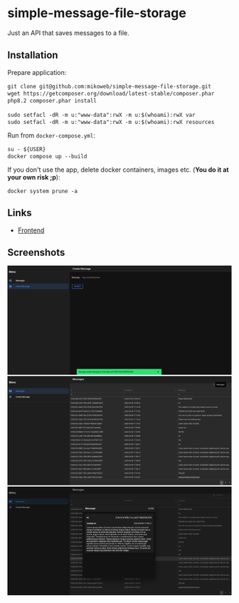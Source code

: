 #  simple-message-file-storage

Just an API that saves messages to a file.

## Installation

Prepare application:

    git clone git@github.com:mikoweb/simple-message-file-storage.git
    wget https://getcomposer.org/download/latest-stable/composer.phar
    php8.2 composer.phar install

    sudo setfacl -dR -m u:"www-data":rwX -m u:$(whoami):rwX var
    sudo setfacl -dR -m u:"www-data":rwX -m u:$(whoami):rwX resources

Run from `docker-compose.yml`:

    su - ${USER}
    docker compose up --build

If you don't use the app, delete docker containers, images etc. (**You do it at your own risk ;p**):

    docker system prune -a

## Links

* [Frontend](./frontend/README.md)

## Screenshots

![image 1](./docs/image-01.png)
![image 2](./docs/image-02.png)
![image 3](./docs/image-03.png)
